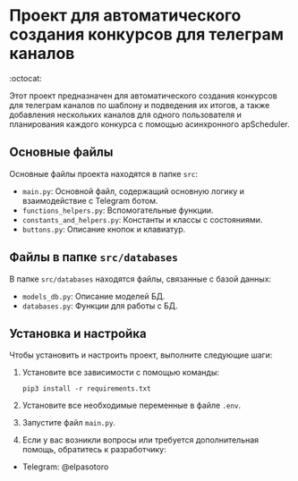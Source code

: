 # Проект для автоматического создания конкурсов для телеграм каналов
:octocat:

Этот проект предназначен для автоматического создания конкурсов для телеграм каналов по шаблону и подведения их итогов, а также добавления нескольких каналов для одного пользователя и планирования каждого конкурса с помощью асинхронного apScheduler.

## Основные файлы

Основные файлы проекта находятся в папке `src`:

- `main.py`: Основной файл, содержащий основную логику и взаимодействие с Telegram ботом.
- `functions_helpers.py`: Вспомогательные функции.
- `constants_and_helpers.py`: Константы и классы с состояниями.
- `buttons.py`: Описание кнопок и клавиатур.

## Файлы в папке `src/databases`

В папке `src/databases` находятся файлы, связанные с базой данных:

- `models_db.py`: Описание моделей БД.
- `databases.py`: Функции для работы с БД.

## Установка и настройка

Чтобы установить и настроить проект, выполните следующие шаги:

1. Установите все зависимости с помощью команды:

   ```shell
   pip3 install -r requirements.txt
   ```

2. Установите все необходимые переменные в файле `.env`.

3. Запустите файл `main.py`.

4. Если у вас возникли вопросы или требуется дополнительная помощь, обратитесь к разработчику:

- Telegram: @elpasotoro
